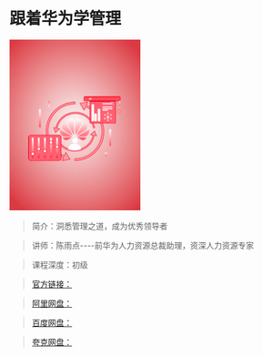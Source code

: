 # 跟着华为学管理

![img](../../assets/CgqCHl-00xeABbN7AABbjpv78eI174.png)

> 简介：洞悉管理之道，成为优秀领导者

> 讲师：陈雨点----前华为人力资源总裁助理，资深人力资源专家

> 课程深度：初级

> [官方链接：]()

> [阿里网盘：]()

> [百度网盘：]()

> [夸克网盘：]()
